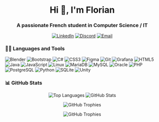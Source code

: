<h1 align="center">Hi 👋, I'm Florian</h1>
<h3 align="center">A passionate French student in Computer Science / IT</h3>

<p align="center">
  <a href="www.linkedin.com/in/florian-f-0b880a286" target="_blank"><img src="https://img.shields.io/badge/-LinkedIn-0077B5?style=flat-square&logo=LinkedIn&logoColor=white" alt="LinkedIn"></a>
  <a href="https://discord.gg/_odonata" target="_blank"><img src="https://img.shields.io/badge/-Discord-7289DA?style=flat-square&logo=Discord&logoColor=white" alt="Discord"></a>
  <a href="mailto:florian.fabre@iut-rodez.fr" target="_blank"><img src="https://img.shields.io/badge/-Email-D14836?style=flat-square&logo=Gmail&logoColor=white" alt="Email"></a>
</p>

### 👨‍💻 Languages and Tools

<p align="left">
  <img src="https://img.shields.io/badge/-Blender-E76D24?style=flat-square&logo=Blender&logoColor=white" alt="Blender" />
  <img src="https://img.shields.io/badge/-Bootstrap-7952B3?style=flat-square&logo=Bootstrap&logoColor=white" alt="Bootstrap" />
  <img src="https://img.shields.io/badge/-C%23-239120?style=flat-square&logo=C%20Sharp&logoColor=white" alt="C#" />
  <img src="https://img.shields.io/badge/-CSS3-1572B6?style=flat-square&logo=CSS3&logoColor=white" alt="CSS3" />
  <img src="https://img.shields.io/badge/-Figma-F24E1E?style=flat-square&logo=Figma&logoColor=white" alt="Figma" />
  <img src="https://img.shields.io/badge/-Git-F05032?style=flat-square&logo=Git&logoColor=white" alt="Git" />
  <img src="https://img.shields.io/badge/-Grafana-F46800?style=flat-square&logo=Grafana&logoColor=white" alt="Grafana" />
  <img src="https://img.shields.io/badge/-HTML5-E34F26?style=flat-square&logo=HTML5&logoColor=white" alt="HTML5" />
  <img src="https://img.shields.io/badge/-Java-007396?style=flat-square&logo=Java&logoColor=white" alt="Java" />
  <img src="https://img.shields.io/badge/-JavaScript-F7DF1E?style=flat-square&logo=JavaScript&logoColor=black" alt="JavaScript" />
  <img src="https://img.shields.io/badge/-Linux-FCC624?style=flat-square&logo=Linux&logoColor=black" alt="Linux" />
  <img src="https://img.shields.io/badge/-MariaDB-003545?style=flat-square&logo=MariaDB&logoColor=white" alt="MariaDB" />
  <img src="https://img.shields.io/badge/-MySQL-4479A1?style=flat-square&logo=MySQL&logoColor=white" alt="MySQL" />
  <img src="https://img.shields.io/badge/-Oracle-F80000?style=flat-square&logo=Oracle&logoColor=white" alt="Oracle" />
  <img src="https://img.shields.io/badge/-PHP-777BB4?style=flat-square&logo=PHP&logoColor=white" alt="PHP" />
  <img src="https://img.shields.io/badge/-PostgreSQL-336791?style=flat-square&logo=PostgreSQL&logoColor=white" alt="PostgreSQL" />
  <img src="https://img.shields.io/badge/-Python-3776AB?style=flat-square&logo=Python&logoColor=white" alt="Python" />
  <img src="https://img.shields.io/badge/-SQLite-003B57?style=flat-square&logo=SQLite&logoColor=white" alt="SQLite" />
  <img src="https://img.shields.io/badge/-Unity-000000?style=flat-square&logo=Unity&logoColor=white" alt="Unity" />
</p>

### 📊 GitHub Stats

<p align="center">
  <img src="https://github-readme-stats.vercel.app/api/top-langs?username=odonata971&show_icons=true&layout=compact&theme=radical" alt="Top Languages" />
  <img src="https://github-readme-stats.vercel.app/api?username=odonata971&show_icons=true&theme=radical" alt="GitHub Stats" />
</p>

<p align="center">
  <img src="https://github-profile-trophy.vercel.app/?username=odonata971&theme=radical" alt="GitHub Trophies" />
</p>

<p align="center">
  <img src="https://leetcard.jacoblin.cool/Odonata971?theme=light,unicorn&ext=heatmap" alt="GitHub Trophies" />
</p>
